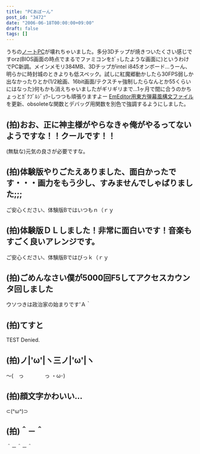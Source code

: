 ```yaml
---
title: "PCあぼーん"
post_id: "3472"
date: "2006-06-18T00:00:00+09:00"
draft: false
tags: []
---
```



うちの[ノートPC](/palx190dr)が壊れちゃいました。多分3Dチップが焼きついたくさい感じですorz(BIOS画面の時点でまるでファミコンをｶﾞｯしたような画面に)というわけでPC新調。メインメモリ384MB、3Dチップがintel i845オンボード…うーん、明らかに時封城のときよりも低スペック。試しに紅魔郷動かしたら30FPS弱しか出なかったりとか(1/2絵画、16bit画面/テクスチャ強制したらなんとか55くらいにはなった)何もかも消えちゃいましたがギリギリまで…1ヶ月で間に合うのかちょっとｶﾞｸﾌﾞﾙｼﾞｮﾜｰしつつも頑張りますよー  [EmEditor用東方弾幕風構文ファイル](/emeditor-danmakufu)を更新、obsoleteな関数とデバッグ用関数を別色で強調するようにしました。
## (拍)おお、正に神主様がやらなきゃ俺がやるってないようですな！！クールです！！
(無駄な)元気の良さが必要ですな。
## (拍)体験版やりごたえありました、面白かったです・・・画力をもう少し、すみませんでしゃばりました;;;
ご安心ください、体験版Bではいつもｎ（ｒｙ
## (拍)体験版ＤＬしました！非常に面白いです！音楽もすごく良いアレンジです。
ご安心ください、体験版Bではびっｋ（ｒｙ
## (拍)ごめんなさい僕が5000回F5してアクセスカウンタ回しました
ウソつきは政治家の始まりです'Ａ｀
## (拍)てすと
TEST Denied.
## (拍)ノ|'ω'|ヽ三ノ|'ω'|ヽ
～(　っ　　　　っ ・ω･)
## (拍)顔文字かわいい…
⊂(^ω^)⊃
## (拍)＾－＾
＾－＾－＾
